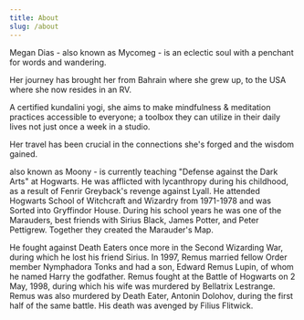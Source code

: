 ```yaml
---
title: About
slug: /about
---
```

Megan Dias - also known as Mycomeg - is an eclectic soul with a penchant for words and wandering.  

Her journey has brought her from Bahrain where she grew up, to the USA where she now resides in an RV. 

A certified kundalini yogi, she aims to make mindfulness & meditation practices accessible to everyone; a toolbox they can utilize in their daily lives not just once a week in a studio. 

Her travel has been crucial in the connections she's forged and the wisdom gained. 















also known as Moony - is currently teaching "Defense against the Dark Arts" at Hogwarts. He was afflicted with lycanthropy during his childhood, as a result of Fenrir Greyback's revenge against Lyall. He attended Hogwarts School of Witchcraft and Wizardry from 1971-1978 and was Sorted into Gryffindor House. During his school years he was one of the Marauders, best friends with Sirius Black, James Potter, and Peter Pettigrew. Together they created the Marauder's Map.

He fought against Death Eaters once more in the Second Wizarding War, during which he lost his friend Sirius. In 1997, Remus married fellow Order member Nymphadora Tonks and had a son, Edward Remus Lupin, of whom he named Harry the godfather. Remus fought at the Battle of Hogwarts on 2 May, 1998, during which his wife was murdered by Bellatrix Lestrange. Remus was also murdered by Death Eater, Antonin Dolohov, during the first half of the same battle. His death was avenged by Filius Flitwick.